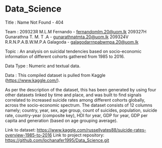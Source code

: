 # Data_Science

Title : Name Not Found - 404

Team : 209323R M.L.M Fernando - fernandomlm.20@uom.lk
209327H Gunarathna T. M. T .A - gunarathnatmta.20@uom.lk
209324V R.R.N.P.A.B.W.M.P.A Galagoda - galagodarrnpabwmpa.20@uom.lk

Topic : An analysis on suicidal tendencies based on socio-economic information of different
cohorts gathered from 1985 to 2016.

Data Type : Numeric and textual data.

Data : This compiled dataset is pulled from Kaggle (https://www.kaggle.com/).

As per the description of the dataset, this has been generated by using four other datasets
linked by time and place, and was built to find signals correlated to increased suicide rates
among different cohorts globally, across the socio-economic spectrum.
The dataset consists of 12 columns namely; country, year, sex, age group, count of suicides,
population, suicide rate, country-year (composite key), HDI for year, GDP for year, GDP per
capita and generation (based on age grouping average).

Link to dataset: https://www.kaggle.com/russellyates88/suicide-rates-overview-1985-to-2016
Link to project repository: https://github.com/lochanafer1995/Data_Science.git
